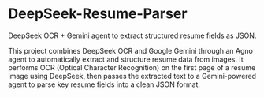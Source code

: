 # DeepSeek-Resume-Parser
DeepSeek OCR + Gemini agent to extract structured resume fields as JSON.

This project combines DeepSeek OCR and Google Gemini through an Agno agent to automatically extract and structure resume data from images.
It performs OCR (Optical Character Recognition) on the first page of a resume image using DeepSeek, 
then passes the extracted text to a Gemini-powered agent to parse key resume fields into a clean JSON format.
